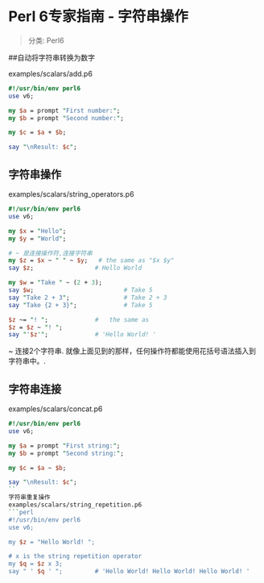 # Perl 6专家指南 - 字符串操作
> 分类: Perl6

##自动将字符串转换为数字

examples/scalars/add.p6
```perl
#!/usr/bin/env perl6
use v6;

my $a = prompt "First number:";
my $b = prompt "Second number:";

my $c = $a + $b;

say "\nResult: $c";
```

## 字符串操作
examples/scalars/string_operators.p6
```perl
#!/usr/bin/env perl6
use v6;

my $x = "Hello";
my $y = "World";

# ~ 是连接操作符,连接字符串
my $z = $x ~ " " ~ $y;   # the same as "$x $y"
say $z;                 # Hello World

my $w = "Take " ~ (2 + 3);
say $w;                         # Take 5
say "Take 2 + 3";               # Take 2 + 3
say "Take {2 + 3}";             # Take 5

$z ~= "! ";             #   the same as 
$z = $z ~ "! ";
say "'$z'";             # 'Hello World! '
```
  ~ 连接2个字符串.
就像上面见到的那样，任何操作符都能使用花括号语法插入到字符串中。.

## 字符串连接
examples/scalars/concat.p6
```perl
#!/usr/bin/env perl6
use v6;

my $a = prompt "First string:";
my $b = prompt "Second string:";

my $c = $a ~ $b;

say "\nResult: $c";
``
字符串重复操作
examples/scalars/string_repetition.p6
```perl
#!/usr/bin/env perl6
use v6;

my $z = "Hello World! ";

# x is the string repetition operator
my $q = $z x 3;
say " ' $q ' ";         # 'Hello World! Hello World! Hello World! '
```